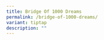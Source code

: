 ```yaml
---
title: Bridge Of 1000 Dreams
permalink: /bridge-of-1000-dreams/
variant: tiptap
description: ""
---
```

